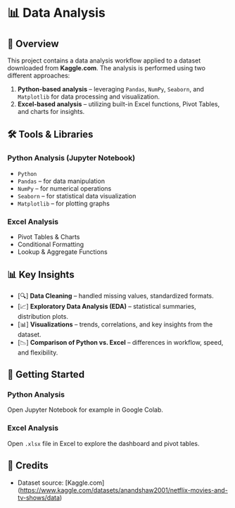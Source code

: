 # 📊 Data Analysis

## 📌 Overview
This project contains a data analysis workflow applied to a dataset downloaded from **Kaggle.com**. The analysis is performed using two different approaches:

1. **Python-based analysis** – leveraging `Pandas`, `NumPy`, `Seaborn`, and `Matplotlib` for data processing and visualization.
2. **Excel-based analysis** – utilizing built-in Excel functions, Pivot Tables, and charts for insights.

## 🛠️ Tools & Libraries
### **Python Analysis (Jupyter Notebook)**
- `Python`
- `Pandas` – for data manipulation
- `NumPy` – for numerical operations
- `Seaborn` – for statistical data visualization
- `Matplotlib` – for plotting graphs

### **Excel Analysis**
- Pivot Tables & Charts
- Conditional Formatting
- Lookup & Aggregate Functions

## 📊 Key Insights
- [🔍] **Data Cleaning** – handled missing values, standardized formats.
- [📈] **Exploratory Data Analysis (EDA)** – statistical summaries, distribution plots.
- [📊] **Visualizations** – trends, correlations, and key insights from the dataset.
- [📉] **Comparison of Python vs. Excel** – differences in workflow, speed, and flexibility.

## 🚀 Getting Started
### **Python Analysis**
Open Jupyter Notebook for example in Google Colab.

### **Excel Analysis**
Open `.xlsx` file in Excel to explore the dashboard and pivot tables.

## 📌 Credits
- Dataset source: [Kaggle.com] (https://www.kaggle.com/datasets/anandshaw2001/netflix-movies-and-tv-shows/data)

